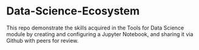 # Data-Science-Ecosystem

This repo demonstrate the skills acquired in the Tools for Data Science module by creating and configuring a Jupyter Notebook, and sharing it via Github with peers for review.
